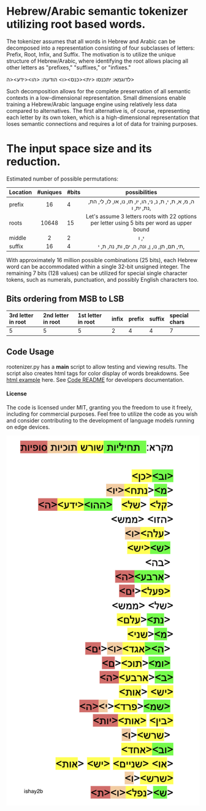 # Hebrew/Arabic semantic tokenizer utilizing root based words.
The tokenizer assumes that all words in Hebrew and Arabic can be decomposed into a representation consisting of four subclasses of letters: Prefix, Root, Infix, and Suffix.
The motivation is to utilize the unique structure of Hebrew/Arabic, where identifying the root allows placing all other letters as "prefixes," "suffixes," or "infixes."


לדוגמא:
יתכנסו
<ית><כנס><ו>
הודעה:
<הו><ידע><ה>



Such decomposition allows for the complete preservation of all semantic contexts in a low-dimensional representation. Small dimensions enable training a Hebrew/Arabic language engine using relatively less data compared to alternatives. The first alternative is, of course, representing each letter by its own token, which is a high-dimensional representation that loses semantic connections and requires a lot of data for training purposes.

# The input space size and its reduction.

Estimated number of possible permutations:

| Location     |  #uniques      | #bits  |  possibilities  |
| :----------- | :------------: |  ----- | :------------: |  
| prefix       |   16           |   4    | ה, מ, א, ת, י, ת, נ, ני, הו, יו, תו, נו, או, לו, לי, הת, נת, ית, ו, |
| roots        |   10648         | 15     | Let's assume 3 letters roots with 22 options per letter using 5 bits per word as upper bound        |
| middle       |   2            | 2      | י, ו
| suffix       |   16           | 4      | תי, תם, תן, נו, ן, ונה, ה, ים, ות, נה, ת, י,                |

With approximately 16 million possible combinations (25 bits), each Hebrew word can be accommodated within a single 32-bit unsigned integer. The remaining 7 bits (128 values) can be utilized for special single character tokens, such as numerals, punctuation, and possibly English characters too.

## Bits ordering from MSB to LSB

| 3rd letter in root | 2nd letter in root | 1st letter in root | infix | prefix | suffix | special chars |
| :----------------- | :----------------- | :----------------- | :---- | :----- | :----- | :------------ |
| 5                  | 5                  | 5                  | 2     | 4      | 4      | 7             |





## Code Usage
rootenizer.py has a __main__ script to allow testing and viewing results. The script also creates html tags for color display of words breakdowns. See [html example](samples/1.html) here.
See [Code README](src/README.md) for developers documentation.


#### License
The code is licensed under MIT, granting you the freedom to use it freely, including for commercial purposes. Feel free to utilize the code as you wish and consider contributing to the development of language models running on edge devices.


![דוגמאת לפירוק](images/shorechnizer2b.png)
